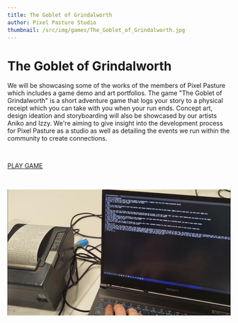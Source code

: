 ```yaml
---
title: The Goblet of Grindalworth
author: Pixel Pasture Studio
thumbnail: /src/img/games/The_Goblet_of_Grindalworth.jpg
---
```


# The Goblet of Grindalworth

We will be showcasing some of the works of the members of Pixel Pasture which includes a game demo and art portfolios. The game "The Goblet of Grindalworth" is a short adventure game that logs your story to a physical receipt which you can take with you when your run ends. Concept art, design ideation and storyboarding will also be showcased by our artists Aniko and Izzy. We're aiming to give insight into the development process for Pixel Pasture as a studio as well as detailing the events we run within the community to create connections.

<br>

[PLAY GAME](https://pixelpasturestudio.itch.io/the-goblet-of-grindalworth)

<br>

![The Goblet of Grindalworth](/src/img/games/The_Goblet_of_Grindalworth.jpg)